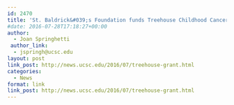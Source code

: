```yaml
---
id: 2470
title: 'St. Baldrick&#039;s Foundation funds Treehouse Childhood Cancer Initiative with $2.5 million grant'
#date: 2016-07-28T17:18:27+00:00
author:
  - Joan Springhetti
 author_link:
  - jspringh@ucsc.edu
layout: post
link_post: http://news.ucsc.edu/2016/07/treehouse-grant.html
categories:
  - News
format: link
link_post: http://news.ucsc.edu/2016/07/treehouse-grant.html
---
```

